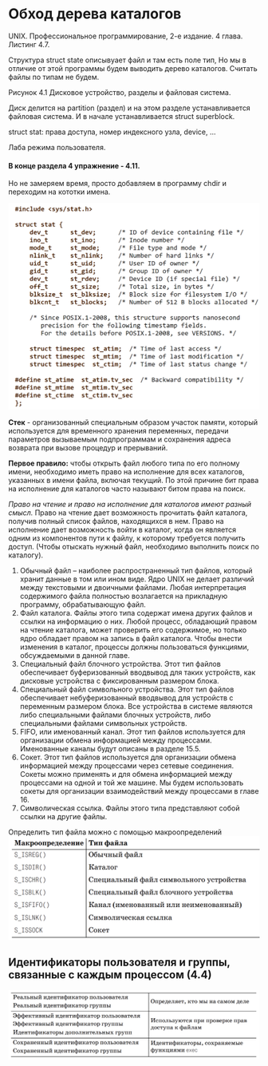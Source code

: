 # Обход дерева каталогов

UNIX. Профессиональное программирование, 2-е издание. 4 глава. Листинг 4.7. 

Структура struct state описывуает файл и там есть поле тип, Но мы в отличие от этой программы будем выводить дерево каталогов. Считать файлы по типам не будем.

Рисунок 4.1 Дисковое устройство, разделы и файловая система.

Диск делится на partition (раздел) и на этом разделе устанавливается файловая система. И в начале устанавливается struct superblock. 

struct stat: права доступа, номер индексного узла, device, ...

Лаба режима пользователя. 

#### В конце раздела 4 упражнение - 4.11. 
Но не замеряем время, просто добавляем в программу chdir и переходим на кототки имена.


![statman](img/statman.png)

**Стек** - организованный специальным образом участок памяти, который используется для временного хранения переменных, передачи параметров вызываемым подпрограммам и сохранения адреса возврата при вызове процедур и прерываний.


**Первое правило:** чтобы открыть файл любого типа по его полному имени, необходимо иметь право на исполнение для всех каталогов, указанных в имени файла, включая текущий. По этой причине бит права на исполнение для каталогов часто называют битом права на поиск.

*Право на чтение и право на исполнение для каталогов имеют разный смысл.* Право на чтение дает возможность прочитать
файл каталога, получив полный список файлов, находящихся в нем. Право на исполнение дает возможность войти в каталог, когда он является одним из компонентов пути к файлу, к которому требуется получить доступ. (Чтобы отыскать нужный файл, необходимо выполнить поиск по каталогу).



1. Обычный файл – наиболее распространенный тип файлов, который хранит данные в том или ином виде. Ядро UNIX не делает различий между текстовыми и двоичными файлами. Любая интерпретация содержимого
файла полностью возлагается на прикладную программу, обрабатывающую файл.
2. Файл каталога. Файлы этого типа содержат имена других файлов и ссылки на информацию о них. Любой процесс, обладающий правом на чтение
каталога, может проверить его содержимое, но только ядро обладает правом на запись в файл каталога. Чтобы внести изменения в каталог, процессы должны пользоваться функциями, обсуждаемыми в данной главе.
3. Специальный файл блочного устройства. Этот тип файлов обеспечивает
буферизованный вводвывод для таких устройств, как дисковые устройства с фиксированным размером блока.
4. Специальный файл символьного устройства. Этот тип файлов обеспечивает небуферизованный вводвывод для устройств с переменным размером
блока. Все устройства в системе являются либо специальными файлами
блочных устройств, либо специальными файлами символьных устройств.
5. FIFO, или именованный канал. Этот тип файлов используется для организации обмена информацией между процессами. Именованные каналы
будут описаны в разделе 15.5.
6. Сокет. Этот тип файлов используется для организации обмена информацией между процессами через сетевые соединения. Сокеты можно применять и для обмена информацией между процессами на одной и той же машине. Мы будем использовать сокеты для организации взаимодействий
между процессами в главе 16.
7. Символическая ссылка. Файлы этого типа представляют собой ссылки
на другие файлы. 

Определить тип файла можно с помощью макроопределений
![1](img/1.png)


## Идентификаторы пользователя и группы, связанные с каждым процессом (4.4)
![2](img/2.png)